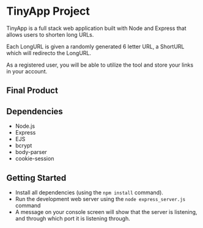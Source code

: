 # TinyApp Project

TinyApp is a full stack web application built with Node and Express that allows users to shorten long URLs.

Each LongURL is given a randomly generated 6 letter URL, a ShortURL which will redirecto the LongURL.

As a registered user, you will be able to utilize the tool and store your links in your account.

## Final Product

## Dependencies

- Node.js
- Express
- EJS
- bcrypt
- body-parser
- cookie-session

## Getting Started

- Install all dependencies (using the `npm install` command).
- Run the development web server using the `node express_server.js` command
- A message on your console screen will show that the server is listening, and through which port it is listening through.
